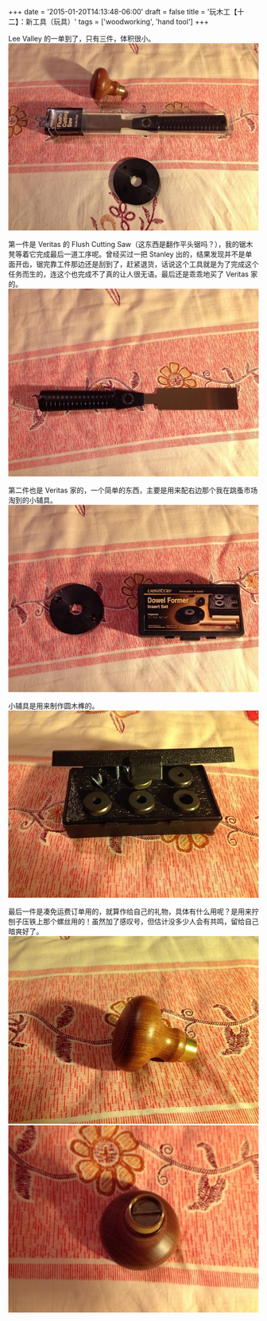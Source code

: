 +++
date = '2015-01-20T14:13:48-06:00'
draft = false
title = '玩木工【十二】：新工具（玩具）'
tags = ['woodworking', 'hand tool']
+++

Lee Valley 的一单到了，只有三件，体积很小。
![Toys from Lee Valley](01.jpg 'Toys from Lee Valley')

第一件是 Veritas 的 Flush Cutting Saw（这东西是翻作平头锯吗？），我的锯木凳等着它完成最后一道工序呢。曾经买过一把 Stanley 出的，结果发现并不是单面开齿，锯完靠工件那边还是刮到了，赶紧退货，话说这个工具就是为了完成这个任务而生的，连这个也完成不了真的让人很无语。最后还是乖乖地买了 Veritas 家的。
![平头锯的锯齿一定要单面开齿](02.jpg '平头锯的锯齿一定要单面开齿')

第二件也是 Veritas 家的，一个简单的东西，主要是用来配右边那个我在跳蚤市场淘到的小辅具。
![制作圆木榫工具的底盘](03.jpg '制作圆木榫工具的底盘')

小辅具是用来制作圆木榫的。
![一块钱买的圆木榫制作辅具](04.jpg '将比这些孔径稍大一点的方木棍敲过去削成圆棍')

最后一件是凑免运费订单用的，就算作给自己的礼物，具体有什么用呢？是用来拧刨子压铁上那个螺丝用的！虽然加了感叹号，但估计没多少人会有共鸣，留给自己暗爽好了。
![刨刀稳固螺丝专用螺丝刀](05.jpg '刨刀稳固螺丝专用螺丝刀')
![刨刀稳固螺丝专用螺丝刀](06.jpg '刨刀稳固螺丝专用螺丝刀')

